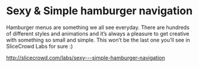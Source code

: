 # Sexy & Simple hamburger navigation


Hamburger menus are something we all see everyday. There are hundreds of different styles and animations and it’s always a pleasure to get creative with something so small and simple. This won’t be the last one you’ll see in SliceCrowd Labs for sure :)


http://slicecrowd.com/labs/sexy---simple-hamburger-navigation
